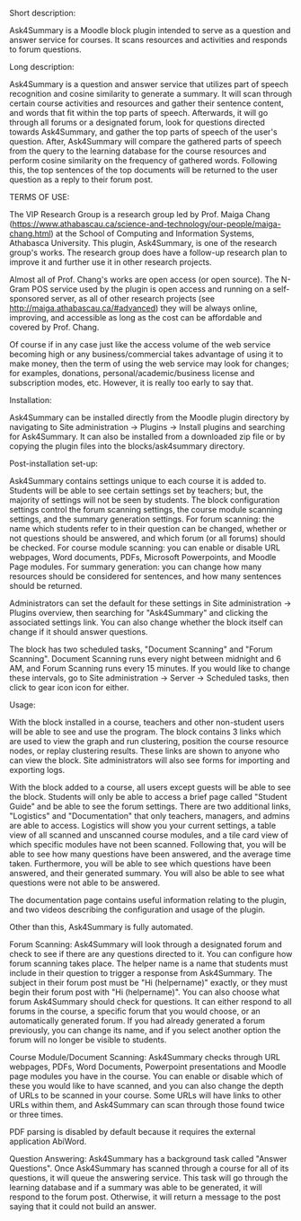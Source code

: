 Short description:

Ask4Summary is a Moodle block plugin intended to serve as a question and answer
service for courses. It scans resources and activities and responds to forum
questions.


Long description:

Ask4Summary is a question and answer service that utilizes part of speech
recognition and cosine similarity to generate a summary. It will scan through
certain course activities and resources and gather their sentence content, and
words that fit within the top parts of speech. Afterwards, it will go through
all forums or a designated forum, look for questions directed towards
Ask4Summary, and gather the top parts of speech of the user's question. After,
Ask4Summary will compare the gathered parts of speech from the query to the
learning database for the course resources and perform cosine similarity on
the frequency of gathered words. Following this, the top sentences of the top
documents will be returned to the user question as a reply to their forum post.


TERMS OF USE:

The VIP Research Group is a research group led by Prof. Maiga Chang (https://www.athabascau.ca/science-and-technology/our-people/maiga-chang.html) at the School of Computing and Information Systems, Athabasca University. This plugin, Ask4Summary, is one of the research group's works. The research group does have a follow-up research plan to improve it and further use it in other research projects.

Almost all of Prof. Chang's works are open access (or open source). The N-Gram POS service used by the plugin is open access and running on a self-sponsored server, as all of other research projects (see http://maiga.athabascau.ca/#advanced) they will be always online, improving, and accessible as long as the cost can be affordable and covered by Prof. Chang.

Of course if in any case just like the access volume of the web service becoming high or any business/commercial takes advantage of using it to make money, then the term of using the web service may look for changes; for examples, donations, personal/academic/business license and subscription modes, etc. However, it is really too early to say that.

Installation:

Ask4Summary can be installed directly from the Moodle plugin directory
by navigating to Site administration -> Plugins -> Install plugins and searching
for Ask4Summary. It can also be installed from a downloaded zip file or
by copying the plugin files into the blocks/ask4summary directory.


Post-installation set-up:

Ask4Summary contains settings unique to each course it is added to.
Students will be able to see certain settings set by teachers; but, the
majority of settings will not be seen by students. The block configuration
settings control the forum scanning settings, the course module scanning
settings, and the summary generation settings. For forum scanning: the name
which students refer to in their question can be changed, whether or not
questions should be answered, and which forum (or all forums) should be
checked. For course module scanning: you can enable or disable URL webpages,
Word documents, PDFs, Microsoft Powerpoints, and Moodle Page modules. For
summary generation: you can change how many resources should be considered
for sentences, and how many sentences should be returned.

Administrators can set the default for these settings in
Site administration -> Plugins overview, then searching for "Ask4Summary" and
clicking the associated settings link. You can also change whether the block
itself can change if it should answer questions.

The block has two scheduled tasks, "Document Scanning" and "Forum Scanning".
Document Scanning runs every night between midnight and 6 AM, and Forum
Scanning runs every 15 minutes. If you would like to change these intervals, go
to Site administration -> Server -> Scheduled tasks, then click to gear icon
icon for either.


Usage:

With the block installed in a course, teachers and other non-student users will
be able to see and use the program. The block contains 3 links which are used to
view the graph and run clustering, position the course resource nodes, or replay
clustering results. These links are shown to anyone who can view the block. Site
administrators will also see forms for importing and exporting logs.

With the block added to a course, all users except guests will be able to see
the block. Students will only be able to access a brief page called
"Student Guide" and be able to see the forum settings. There are two additional
links, "Logistics" and "Documentation" that only teachers, managers, and admins
are able to access. Logistics will show you your current settings, a table view
of all scanned and unscanned course modules, and a tile card view of which
specific modules have not been scanned. Following that, you will be able to
see how many questions have been answered, and the average time taken. 
Furthermore, you will be able to see which questions have been answered, and
their generated summary. You will also be able to see what questions were not
able to be answered.

The documentation page contains useful information relating to the plugin, and
two videos describing the configuration and usage of the plugin.

Other than this, Ask4Summary is fully automated.

Forum Scanning:
Ask4Summary will look through a designated forum and check to see if there are
any questions directed to it. You can configure how forum scanning takes place.
The helper name is a name that students must include in their question to
trigger a response from Ask4Summary. The subject in their forum post must be
"Hi (helpername)" exactly, or they must begin their forum post with 
"Hi (helpername)". You can also choose what forum Ask4Summary should check for
questions. It can either respond to all forums in the course, a specific forum
that you would choose, or an automatically generated forum. If you had already
generated a forum previously, you can change its name, and if you select
another option the forum will no longer be visible to students.

Course Module/Document Scanning:
Ask4Summary checks through URL webpages, PDFs, Word Documents, Powerpoint
presentations and Moodle page modules you have in the course. You can enable
or disable which of these you would like to have scanned, and you can also
change the depth of URLs to be scanned in your course. Some URLs will have
links to other URLs within them, and Ask4Summary can scan through those found
twice or three times.

PDF parsing is disabled by default because it requires the external application
AbiWord.

Question Answering:
Ask4Summary has a background task called "Answer Questions". Once Ask4Summary
has scanned through a course for all of its questions, it will queue the
answering service. This task will go through the learning database and if a
summary was able to be generated, it will respond to the forum post. Otherwise,
it will return a message to the post saying that it could not build an answer.